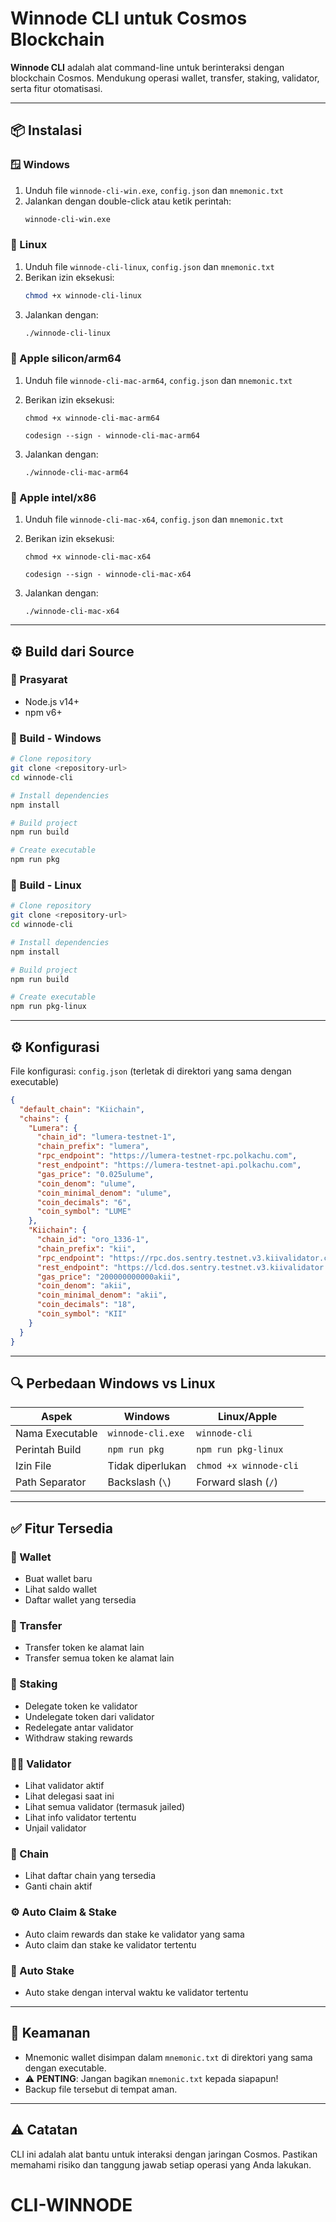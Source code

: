 
# Winnode CLI untuk Cosmos Blockchain

**Winnode CLI** adalah alat command-line untuk berinteraksi dengan blockchain Cosmos. Mendukung operasi wallet, transfer, staking, validator, serta fitur otomatisasi.

---

## 📦 Instalasi

### 🪟 Windows
1. Unduh file `winnode-cli-win.exe`, `config.json` dan `mnemonic.txt`
2. Jalankan dengan double-click atau ketik perintah:
   ```bash
   winnode-cli-win.exe
   ```

### 🐧 Linux
1. Unduh file `winnode-cli-linux`, `config.json` dan `mnemonic.txt`
2. Berikan izin eksekusi:
   ```bash
   chmod +x winnode-cli-linux
   ```
3. Jalankan dengan:
   ```bash
   ./winnode-cli-linux
   ```

###  Apple silicon/arm64
1. Unduh file `winnode-cli-mac-arm64`, `config.json` dan `mnemonic.txt`
2. Berikan izin eksekusi:
   ```
   chmod +x winnode-cli-mac-arm64
   ```
  
   ```
   codesign --sign - winnode-cli-mac-arm64
   ```

3. Jalankan dengan:
   ```
   ./winnode-cli-mac-arm64
   ```

###  Apple intel/x86
1. Unduh file `winnode-cli-mac-x64`, `config.json` dan `mnemonic.txt`
2. Berikan izin eksekusi:
   ```
   chmod +x winnode-cli-mac-x64
   ```
  
   ```
   codesign --sign - winnode-cli-mac-x64
   ```

3. Jalankan dengan:
   ```
   ./winnode-cli-mac-x64
   ```

---

## ⚙️ Build dari Source

### 🔧 Prasyarat
- Node.js v14+
- npm v6+

### 🔨 Build - Windows
```bash
# Clone repository
git clone <repository-url>
cd winnode-cli

# Install dependencies
npm install

# Build project
npm run build

# Create executable
npm run pkg
```

### 🔨 Build - Linux
```bash
# Clone repository
git clone <repository-url>
cd winnode-cli

# Install dependencies
npm install

# Build project
npm run build

# Create executable
npm run pkg-linux
```

---

## ⚙️ Konfigurasi

File konfigurasi: `config.json` (terletak di direktori yang sama dengan executable)

```json
{
  "default_chain": "Kiichain",
  "chains": {
    "Lumera": {
      "chain_id": "lumera-testnet-1",
      "chain_prefix": "lumera",
      "rpc_endpoint": "https://lumera-testnet-rpc.polkachu.com",
      "rest_endpoint": "https://lumera-testnet-api.polkachu.com",
      "gas_price": "0.025ulume",
      "coin_denom": "ulume",
      "coin_minimal_denom": "ulume",
      "coin_decimals": "6",
      "coin_symbol": "LUME"
    },
    "Kiichain": {
      "chain_id": "oro_1336-1",
      "chain_prefix": "kii",
      "rpc_endpoint": "https://rpc.dos.sentry.testnet.v3.kiivalidator.com",
      "rest_endpoint": "https://lcd.dos.sentry.testnet.v3.kiivalidator.com",
      "gas_price": "200000000000akii",
      "coin_denom": "akii",
      "coin_minimal_denom": "akii",
      "coin_decimals": "18",
      "coin_symbol": "KII"
    }
  }
}
```

---

## 🔍 Perbedaan Windows vs Linux

| Aspek              | Windows                  | Linux/Apple             |
|--------------------|--------------------------|-------------------------|
| Nama Executable    | `winnode-cli.exe`        | `winnode-cli`           |
| Perintah Build     | `npm run pkg`            | `npm run pkg-linux`     |
| Izin File          | Tidak diperlukan         | `chmod +x winnode-cli`  |
| Path Separator     | Backslash (`\`)         | Forward slash (`/`)      |

---

## ✅ Fitur Tersedia

### 💼 Wallet
- Buat wallet baru
- Lihat saldo wallet
- Daftar wallet yang tersedia

### 💸 Transfer
- Transfer token ke alamat lain
- Transfer semua token ke alamat lain

### 🔐 Staking
- Delegate token ke validator
- Undelegate token dari validator
- Redelegate antar validator
- Withdraw staking rewards

### 🧑‍⚖️ Validator
- Lihat validator aktif
- Lihat delegasi saat ini
- Lihat semua validator (termasuk jailed)
- Lihat info validator tertentu
- Unjail validator

### 🔗 Chain
- Lihat daftar chain yang tersedia
- Ganti chain aktif

### ⚙️ Auto Claim & Stake
- Auto claim rewards dan stake ke validator yang sama
- Auto claim dan stake ke validator tertentu

### 📅 Auto Stake
- Auto stake dengan interval waktu ke validator tertentu

---

## 🔐 Keamanan

- Mnemonic wallet disimpan dalam `mnemonic.txt` di direktori yang sama dengan executable.
- ⚠️ **PENTING**: Jangan bagikan `mnemonic.txt` kepada siapapun!
- Backup file tersebut di tempat aman.

---

## ⚠️ Catatan
CLI ini adalah alat bantu untuk interaksi dengan jaringan Cosmos. Pastikan memahami risiko dan tanggung jawab setiap operasi yang Anda lakukan.
# CLI-WINNODE
